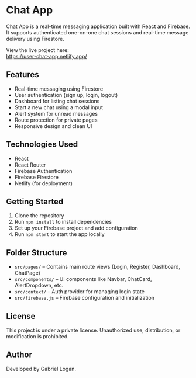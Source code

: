 # Chat App

Chat App is a real-time messaging application built with React and Firebase. It supports authenticated one-on-one chat sessions and real-time message delivery using Firestore.

View the live project here:  
https://user-chat-app.netlify.app/

## Features

- Real-time messaging using Firestore
- User authentication (sign up, login, logout)
- Dashboard for listing chat sessions
- Start a new chat using a modal input
- Alert system for unread messages
- Route protection for private pages
- Responsive design and clean UI

## Technologies Used

- React
- React Router
- Firebase Authentication
- Firebase Firestore
- Netlify (for deployment)

## Getting Started

1. Clone the repository
2. Run `npm install` to install dependencies
3. Set up your Firebase project and add configuration
4. Run `npm start` to start the app locally

## Folder Structure

- `src/pages/` – Contains main route views (Login, Register, Dashboard, ChatPage)
- `src/components/` – UI components like Navbar, ChatCard, AlertDropdown, etc.
- `src/context/` – Auth provider for managing login state
- `src/firebase.js` – Firebase configuration and initialization

## License

This project is under a private license. Unauthorized use, distribution, or modification is prohibited.

## Author

Developed by Gabriel Logan.
